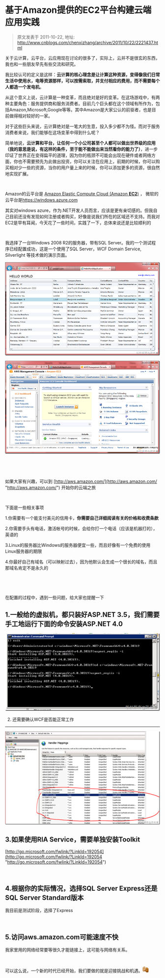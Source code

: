 # 基于Amazon提供的EC2平台构建云端应用实践 
> 原文发表于 2011-10-22, 地址: http://www.cnblogs.com/chenxizhang/archive/2011/10/22/2221437.html 


关于云计算，云平台，云应用现在讨论的很多了，实际上，云并不是很玄的东西，我也和一些朋友早先有些交流和研究。

 我比较认可的定义是这样：**云计算的核心理念是让计算这种资源，变得像我们日常生活中使用水，电等资源那样，可以按需索取，并支付相应的费用，而不需要每个人都造一个发电机**。

 从这个意义上说，云计算是一种变革，而且绝对是好的变革。在这场游戏中，有两种主要角色：服务提供商和服务消费者。目前几个巨头都在这个领域有所作为，包括Amazon,Microsoft,Google等等。其中Amazon是大家公认的前驱者，也是目前做得相对较好的一家。

 对于这些巨头来说，云计算绝对是一笔大的生意，投入多少都不为怪。而对于服务消费者来说，我们能够在这场变革中得到什么呢？

 简单地说，**云计算和平台，让任何一个小公司甚至个人都可以做出世界级的应用（我的意思是说，有这样的条件，至于能不能做出来当然看你的能力了）**，进一步印证了世界正在变得扁平的道理，因为你的瓶颈不可能会出现在硬件或者网络方面，你也不需要预先为此做出投资，你可以关注在应用上，前期的时候，你可以购买相对少一些的资源，当你的用户量上来的时候，你可以添加更多的资源，很自然地实现扩展。

  

 Amazon的云平台是 [Amazon Elastic Compute Cloud (Amazon **EC2**)](http://aws.amazon.com/ec2/) ， 微软的云平台是<https://windows.azure.com>

 其实对windows azure，作为.NET开发人员而言，应该是更有亲切感的。但我自己目前还没有发现如何注册或者购买，好像是说我们所在的区域还不支持。而我对EC2是早有耳闻，今天花了一些时间，实践了一下，总体来说还是比较顺利的

  

 我选择了一台Windows 2008 R2的服务器，带有SQL Server。我的一个测试程序已经配置成功，这是一个使用了SQL Server，WCF Domain Service, Silverlight 等技术做的演示页面。

 [![image](./images/2221437-201110222132037262.png "image")](http://images.cnblogs.com/cnblogs_com/chenxizhang/201110/20111022213200585.png)

 [![image](./images/2221437-201110222132084476.png "image")](http://images.cnblogs.com/cnblogs_com/chenxizhang/201110/201110222132067559.png)

  

  

 如果大家有兴趣，可以到 [http://aws.amazon.com/](http://aws.amazon.com/ "http://aws.amazon.com/") 开始你的云端之旅

  

 下面是一些相关事项

 1.你需要有一个能支付美元的信用卡，**你需要自己详细阅读有关的价格和收费条款**

 2.你需要手头有电话，激活帐号的时候，会给你打一个电话（应该是机器打的），英语的

 3.Linux的服务器比Windows的服务器便宜一些，而且好像有一个免费的使用Linux服务器的期限

 4.你最好自己有域名（可以映射过去），因为他默认会生成一个很长的域名，而且那域名肯定不是永久的

  

  

 在配置的过程中，遇到一些问题，给大家也提醒一下

 1.一般给的虚拟机，都只装好ASP.NET 3.5，我们需要手工地运行下面的命令安装ASP.NET 4.0
-----------------------------------------------------

 [![image](./images/2221437-201110222132128742.png "image")](http://images.cnblogs.com/cnblogs_com/chenxizhang/201110/201110222132101086.png)

 2. 还需要确认WCF是否能正常工作
------------------

 [![image](./images/2221437-201110222132172335.png "image")](http://images.cnblogs.com/cnblogs_com/chenxizhang/201110/201110222132157403.png)

 3.如果使用RIA Service，需要单独安装Toolkit
-------------------------------

 [http://go.microsoft.com/fwlink/?LinkId=192054](http://go.microsoft.com/fwlink/?LinkId=192054 "http://go.microsoft.com/fwlink/?LinkId=192054")

  

 4.根据你的实际情况，选择SQL Server Express还是SQL Server Standard版本
------------------------------------------------------

 我目前是测试阶段，选择了Express

  

 5.访问aws.amazon.com可能速度不快
------------------------

 我家里用的网络经常要等很久才能链接上，这可能与网络有关系。

  

 可以这么说，一个新的时代已经开始，我们要做的就是迎接挑战和机遇。![High five](./images/2221437-201110222132188813.png)

